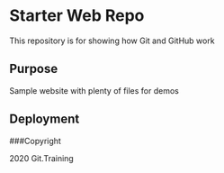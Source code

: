 # Starter Web Repo

This repository is for showing how Git and GitHub work

## Purpose

Sample website with plenty of files for demos

## Deployment

###Copyright

2020 Git.Training

